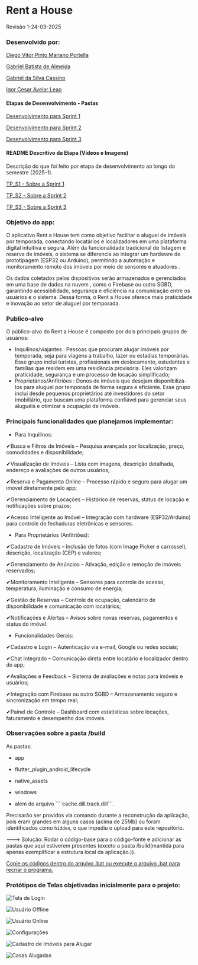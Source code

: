 # Rent a House 

Revisão 1-24-03-2025

### Desenvolvido por:

[Diego Vitor Pinto Mariano Portella](https://github.com/diegovitorportella)

[Gabriel Batista de Almeida](https://github.com/GabrielBatistadeAlmeida)

[Gabriel da Silva Cassino](https://github.com/kasshinokun)

[Igor Cesar Avelar Leao](https://github.com/Igor-leao)

#### Etapas de Desenvolvimento - Pastas

[Desenvolvimento para Sprint 1](https://github.com/kasshinokun/Projeto-Integrado-Desenvolvimento-Movel/blob/main/Rent_a_House_App/Releases/TP_S1/)

[Desenvolvimento para Sprint 2](https://github.com/kasshinokun/Projeto-Integrado-Desenvolvimento-Movel/blob/main/Rent_a_House_App/Releases/TP_S2/)

[Desenvolvimento para Sprint 3](https://github.com/kasshinokun/Projeto-Integrado-Desenvolvimento-Movel/blob/main/Rent_a_House_App/Releases/TP_S3/)


#### README Descritivo da Etapa (Vídeos e Imagens)

Descrição do que foi feito por etapa de desenvolvimento ao longo do semestre (2025-1).

[TP_S1 - Sobre a Sprint 1](https://github.com/kasshinokun/Projeto-Integrado-Desenvolvimento-Movel/blob/main/Rent_a_House_App/Releases/TP_S1/README.md)

[TP_S2 - Sobre a Sprint 2](https://github.com/kasshinokun/Projeto-Integrado-Desenvolvimento-Movel/blob/main/Rent_a_House_App/Releases/TP_S2/README.md)

[TP_S3 - Sobre a Sprint 3](https://github.com/kasshinokun/Projeto-Integrado-Desenvolvimento-Movel/blob/main/Rent_a_House_App/Releases/TP_S3/ReadME.md)

### Objetivo do app:
 O aplicativo Rent a House tem como objetivo facilitar o
 aluguel de imóveis por temporada, conectando locatários e
 localizadores em uma plataforma digital intuitiva e segura.
 Além da funcionalidade tradicional de listagem e reserva
 de imóveis, o sistema se diferencia ao integrar um hardware
 de prototipagem (ESP32 ou Arduino), permitindo a
 automação e monitoramento remoto dos imóveis por meio
 de sensores e atuadores .
 
 Os dados coletados pelos dispositivos serão armazenados
 e gerenciados em uma base de dados na nuvem , como o
 Firebase ou outro SGBD, garantindo acessibilidade,
 segurança e eficiência na comunicação entre os usuários e
 o sistema. Dessa forma, o Rent a House oferece mais
 praticidade e inovação ao setor de aluguel por temporada.

 ### Publico-alvo
 O público-alvo do Rent a House é composto por dois principais grupos de usuários:
 
 - Inquilinos/viajantes : Pessoas que procuram alugar imóveis por temporada, seja para viagens a trabalho, lazer ou
 estadias temporárias. Esse grupo inclui turistas, profissionais em deslocamento, estudantes e famílias que residem em
 uma residência provisória. Eles valorizam praticidade, segurança e um processo de locação simplificado;
 - Proprietários/Anfitriões : Donos de imóveis que desejam disponibilizá-los para aluguel por temporada de forma segura
 e eficiente. Esse grupo inclui desde pequenos proprietários até investidores do setor imobiliário, que buscam uma
 plataforma confiável para gerenciar seus aluguéis e otimizar a ocupação de imóveis.

### Principais funcionalidades que planejamos implementar:
 - Para Inquilinos:
   
✔Busca e Filtros de Imóveis – Pesquisa avançada por localização, preço, comodidades e disponibilidade;
 
✔Visualização de Imóveis – Lista com imagens, descrição detalhada, endereço e avaliações de outros usuários;

✔Reserva e Pagamento Online – Processo rápido e seguro para alugar um imóvel diretamente pelo app;

✔Gerenciamento de Locações – Histórico de reservas, status de locação e notificações sobre prazos;

✔Acesso Inteligente ao Imóvel – Integração com hardware (ESP32/Arduino) para controle de fechaduras eletrônicas e
 sensores.
 
 - Para Proprietários (Anfitriões):

✔Cadastro de Imóveis – Inclusão de fotos (com Image Picker e carrossel), descrição, localização (CEP) e valores;

✔Gerenciamento de Anúncios – Ativação, edição e remoção de imóveis reservados;

✔Monitoramento Inteligente – Sensores para controle de acesso, temperatura, iluminação e consumo de energia;

✔Gestão de Reservas – Controle de ocupação, calendário de disponibilidade e comunicação com locatários;

✔Notificações e Alertas – Avisos sobre novas reservas, pagamentos e status do imóvel.

- Funcionalidades Gerais:

✔Cadastro e Login – Autenticação via e-mail, Google ou redes sociais;

✔Chat Integrado – Comunicação direta entre locatário e localizador dentro do app;

✔Avaliações e Feedback – Sistema de avaliações e notas para imóveis e usuários;

✔Integração com Firebase ou outro SGBD – Armazenamento seguro e sincronização em tempo real;

✔Painel de Controle – Dashboard com estatísticas sobre locações, faturamento e desempenho dos imóveis.
### Observações sobre a pasta /build
 
 As pastas:
 
 - app
 
 - flutter_plugin_android_lifecycle
 
 - native_assets
 
 - windows
 
 - além do arquivo ````cache.dill.track.dill```.
 
 Precisarão ser providos via comando durante a reconstrução da aplicação, pois eram grandes em alguns casos (acima de 25Mb) 
 ou foram identificados como ```hidden```, o que impediu o upload para este repositório.
 
 ---> Solução: Rodar o código-base para o código-fonte e adicionar as pastas que aqui estiverem presentes (exceto a pasta /build(mantida para apenas exemplificar a estrutura local da aplicação.)).
 
 [Copie os códigos dentro do arquivo .bat ou execute o arquivo .bat para recriar o programa.](https://github.com/kasshinokun/Projeto-Integrado-Desenvolvimento-Movel/blob/main/Rent_a_House_App/Exemplos/create_app_folder.bat)


### Protótipos de Telas objetivadas inicialmente para o projeto:

![Tela de Login](https://github.com/kasshinokun/Projeto-Integrado-Desenvolvimento-Movel/blob/main/Rent_a_House_App/Imagens_S1/imagens_envio/tela_login.jpg)

![Usuário Offline](https://github.com/kasshinokun/Projeto-Integrado-Desenvolvimento-Movel/blob/main/Rent_a_House_App/Imagens_S1/imagens_envio/useroffline.jpg)

![Usuário Online](https://github.com/kasshinokun/Projeto-Integrado-Desenvolvimento-Movel/blob/main/Rent_a_House_App/Imagens_S1/imagens_envio/useronline.jpg)

![Configurações](https://github.com/kasshinokun/Projeto-Integrado-Desenvolvimento-Movel/blob/main/Rent_a_House_App/Imagens_S1/imagens_envio/settings.jpg)

![Cadastro de Imóveis para Alugar](https://github.com/kasshinokun/Projeto-Integrado-Desenvolvimento-Movel/blob/main/Rent_a_House_App/Imagens_S1/imagens_envio/registerhouse.jpg)

![Casas Alugadas](https://github.com/kasshinokun/Projeto-Integrado-Desenvolvimento-Movel/blob/main/Rent_a_House_App/Imagens_S1/imagens_envio/myhouses.jpg)



